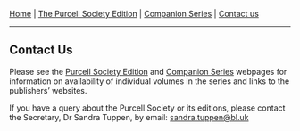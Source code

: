 [Home](/index.md)  |  [The Purcell Society Edition](/purcell-society-edition.md)  |  [Companion Series](/purcell-society-companion-series.md)  |  [Contact us](/contact-us.md)

***  

## Contact Us  

Please see the [Purcell Society Edition](/purcell-society-edition.md) and [Companion Series](/purcell-society-companion-series.md) webpages for information on availability of individual volumes in the series and links to the publishers’ websites.  

If you have a query about the Purcell Society or its editions, please contact the Secretary, Dr Sandra Tuppen, by email: sandra.tuppen@bl.uk
